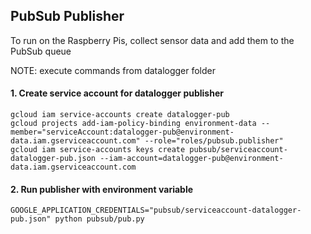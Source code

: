 ## PubSub Publisher

To run on the Raspberry Pis, collect sensor data and add them to the PubSub queue

NOTE: execute commands from datalogger folder

#### 1. Create service account for datalogger publisher

```
gcloud iam service-accounts create datalogger-pub
gcloud projects add-iam-policy-binding environment-data --member="serviceAccount:datalogger-pub@environment-data.iam.gserviceaccount.com" --role="roles/pubsub.publisher"
gcloud iam service-accounts keys create pubsub/serviceaccount-datalogger-pub.json --iam-account=datalogger-pub@environment-data.iam.gserviceaccount.com
```

#### 2. Run publisher with environment variable

```
GOOGLE_APPLICATION_CREDENTIALS="pubsub/serviceaccount-datalogger-pub.json" python pubsub/pub.py
```
